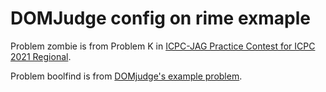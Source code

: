 # DOMJudge config on rime exmaple

Problem zombie is from Problem K in [ICPC-JAG Practice Contest for ICPC 2021 Regional](https://jag-icpc.org/?2021%2FPractice%2F%E6%A8%A1%E6%93%AC%E5%9C%B0%E5%8C%BA%E4%BA%88%E9%81%B8%2F%E5%95%8F%E9%A1%8C%E6%96%87%E3%81%A8%E3%83%87%E3%83%BC%E3%82%BF%E3%82%BB%E3%83%83%E3%83%88).

Problem boolfind is from [DOMjudge's example problem](https://github.com/DOMjudge/domjudge/tree/main/example_problems/boolfind).